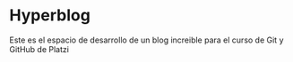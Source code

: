 # Hyperblog
Este es el espacio de desarrollo de un blog increible para el curso de Git y GitHub de Platzi
